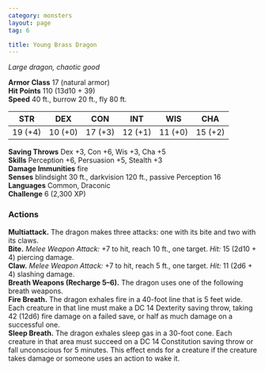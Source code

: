 ```yaml
---
category: monsters
layout: page
tag: 6

title: Young Brass Dragon 
---
```

_Large dragon, chaotic good_

**Armor Class** 17 (natural armor)    
**Hit Points** 110 (13d10 + 39)    
**Speed** 40 ft., burrow 20 ft., fly 80 ft. 

| STR     | DEX     | CON     | INT     | WIS     | CHA     |
|---------|---------|---------|---------|---------|---------|
| 19 (+4) | 10 (+0) | 17 (+3) | 12 (+1) | 11 (+0) | 15 (+2) |

**Saving Throws** Dex +3, Con +6, Wis +3, Cha +5    
**Skills** Perception +6, Persuasion +5, Stealth +3    
**Damage Immunities** fire    
**Senses** blindsight 30 ft., darkvision 120 ft., passive Perception 16    
**Languages** Common, Draconic    
**Challenge** 6 (2,300 XP) 

### Actions 
**Multiattack.** The dragon makes three attacks: one with its bite and two with its claws.    
**Bite.** _Melee Weapon Attack:_ +7 to hit, reach 10 ft., one target. _Hit:_ 15 (2d10 + 4) piercing damage.    
**Claw.** _Melee Weapon Attack:_ +7 to hit, reach 5 ft., one target. _Hit:_ 11 (2d6 + 4) slashing damage.    
**Breath Weapons (Recharge 5–6).** The dragon uses one of the following breath weapons.    
**Fire Breath.** The dragon exhales fire in a 40-foot line that is 5 feet wide. Each creature in that line must make a DC 14 Dexterity saving throw, taking 42 (12d6) fire damage on a failed save, or half as much damage on a successful one.    
**Sleep Breath.** The dragon exhales sleep gas in a 30-foot cone. Each creature in that area must succeed on a DC 14 Constitution saving throw or fall unconscious for 5 minutes. This effect ends for a creature if the creature takes damage or someone uses an action to wake it.